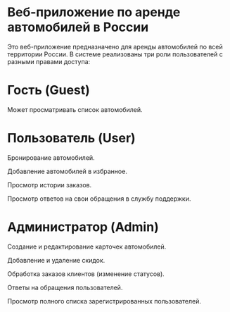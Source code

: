  # Веб-приложение по аренде автомобилей в России
Это веб-приложение предназначено для аренды автомобилей по всей территории России. В системе реализованы три роли пользователей с разными правами доступа:

# Гость (Guest)
Может просматривать список автомобилей.

# Пользователь (User)
Бронирование автомобилей.

Добавление автомобилей в избранное.

Просмотр истории заказов.

Просмотр ответов на свои обращения в службу поддержки.

# Администратор (Admin)
Создание и редактирование карточек автомобилей.

Добавление и удаление скидок.

Обработка заказов клиентов (изменение статусов).

Ответы на обращения пользователей.

Просмотр полного списка зарегистрированных пользователей.
